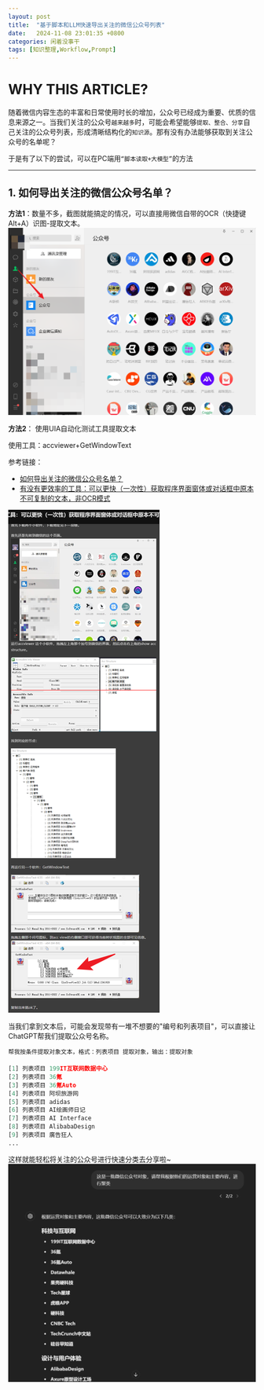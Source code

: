 ```yaml
---
layout: post
title:  "基于脚本和LLM快速导出关注的微信公众号列表"
date:   2024-11-08 23:01:35 +0800
categories: 闲着没事干
tags: [知识整理,Workflow,Prompt]
---
```



# WHY THIS ARTICLE?   
随着微信内容生态的丰富和日常使用时长的增加，公众号已经成为重要、优质的信息来源之一。当我们关注的公众号`越来越多`时，可能会希望能够`提取、整合、分享`自己关注的公众号列表，形成清晰结构化的`知识源`。那有没有办法能够获取到关注公众号的名单呢？

于是有了以下的尝试，可以在PC端用`“脚本读取+大模型”`的方法

--- 
## 1. 如何导出关注的微信公众号名单？
**方法1**：数量不多，截图就能搞定的情况，可以直接用微信自带的OCR（快捷键Alt+A）识图-提取文本。
![alt text](image-1.png)

**方法2**： 使用UIA自动化测试工具提取文本

使用工具：accviewer+GetWindowText

参考链接：
- [如何导出关注的微信公众号名单？](https://meta.appinn.net/t/topic/39590/7)
- [有没有更效率的工具：可以更快（一次性）获取程序界面窗体或对话框中原本不可复制的文本，非OCR模式](https://meta.appinn.net/t/topic/57763)

![alt text](image-2.png)


当我们拿到文本后，可能会发现带有一堆不想要的"编号和列表项目"，可以直接让ChatGPT帮我们提取公众号名称。


```Python
帮我按条件提取对象文本，格式：列表项目 提取对象，输出：提取对象

[1] 列表项目 199IT互联网数据中心
[2] 列表项目 36氪
[3] 列表项目 36氪Auto
[4] 列表项目 阿坝旅游网
[5] 列表项目 adidas
[6] 列表项目 AI绘画师日记
[7] 列表项目 AI Interface
[8] 列表项目 AlibabaDesign
[9] 列表项目 廣告狂人
...
```

这样就能轻松将关注的公众号进行快速分类去分享啦~
![alt text](image.png)


